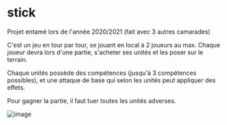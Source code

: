 # stick
Projet entamé lors de l'année 2020/2021 (fait avec 3 autres camarades)

C'est un jeu en tour par tour, se jouant en local à 2 joueurs au max.
Chaque joueur devra lors d'une partie, s'acheter ses unités et les poser sur le terrain.

Chaque unités possède des compétences (jusqu'à 3 compétences possibles), et une attaque de base qui selon les unités peut appliquer des effets.

Pour gagner la partie, il faut tuer toutes les unités adverses.

![image](https://user-images.githubusercontent.com/77929210/131332112-b93c8969-faaa-4577-907a-a12bc9bd7fc8.png)
